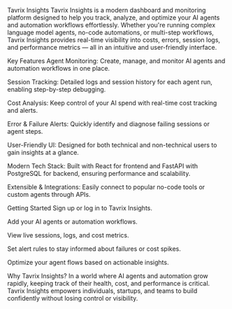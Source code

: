 Tavrix Insights
Tavrix Insights is a modern dashboard and monitoring platform designed to help you track, analyze, and optimize your AI agents and automation workflows effortlessly. Whether you're running complex language model agents, no-code automations, or multi-step workflows, Tavrix Insights provides real-time visibility into costs, errors, session logs, and performance metrics — all in an intuitive and user-friendly interface.

Key Features
Agent Monitoring: Create, manage, and monitor AI agents and automation workflows in one place.

Session Tracking: Detailed logs and session history for each agent run, enabling step-by-step debugging.

Cost Analysis: Keep control of your AI spend with real-time cost tracking and alerts.

Error & Failure Alerts: Quickly identify and diagnose failing sessions or agent steps.

User-Friendly UI: Designed for both technical and non-technical users to gain insights at a glance.

Modern Tech Stack: Built with React for frontend and FastAPI with PostgreSQL for backend, ensuring performance and scalability.

Extensible & Integrations: Easily connect to popular no-code tools or custom agents through APIs.

Getting Started
Sign up or log in to Tavrix Insights.

Add your AI agents or automation workflows.

View live sessions, logs, and cost metrics.

Set alert rules to stay informed about failures or cost spikes.

Optimize your agent flows based on actionable insights.

Why Tavrix Insights?
In a world where AI agents and automation grow rapidly, keeping track of their health, cost, and performance is critical. Tavrix Insights empowers individuals, startups, and teams to build confidently without losing control or visibility.